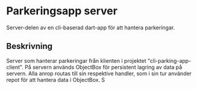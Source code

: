 # Parkeringsapp server
Server-delen av en cli-baserad dart-app för att hantera parkeringar.

## Beskrivning
Server som hanterar parkeringar från klienten i projektet "cli-parking-app-client". På servern används ObjectBox för persistent lagring av data på servern. Alla anrop routas till sin respektive handler, som i sin tur använder repot för att hantera data i ObjectBox. S

